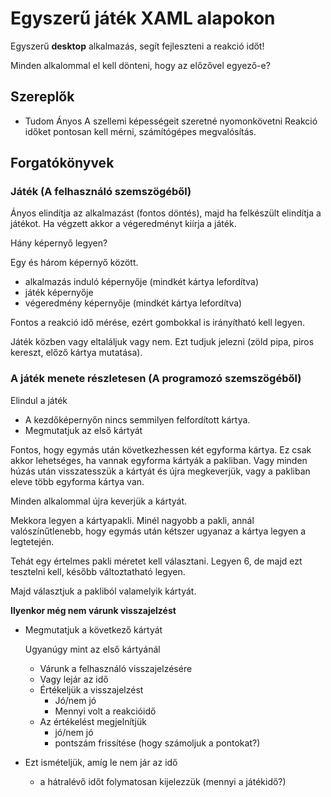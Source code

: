﻿# Egyszerű játék XAML alapokon

Egyszerű **desktop** alkalmazás, segít fejleszteni a 
reakció időt!

Minden alkalommal el kell dönteni, hogy az előzővel egyező-e?


## Szereplők
- Tudom Ányos
 A szellemi képességeit szeretné nyomonkövetni
 Reakció időket pontosan kell mérni, számítógépes megvalósítás.

## Forgatókönyvek
### Játék (A felhasználó szemszögéből)
  
  Ányos elindítja az alkalmazást (fontos döntés), majd ha felkészült elindítja a játékot.
  Ha végzett akkor a végeredményt kiírja a játék.

  Hány képernyő legyen?

  Egy és három képernyő között.
  - alkalmazás induló képernyője (mindkét kártya lefordítva)
  - játék képernyője
  - végeredmény képernyője (mindkét kártya lefordítva)

  Fontos a reakció idő mérése, ezért gombokkal is irányítható kell legyen.

Játék közben vagy eltaláljuk vagy nem. Ezt tudjuk jelezni (zöld pipa, piros kereszt, előző kártya mutatása).

### A játék menete részletesen (A programozó szemszögéből)

Elindul a játék
- A kezdőképernyőn nincs semmilyen felfordított kártya.
- Megmutatjuk az első kártyát

Fontos, hogy egymás után következhessen két egyforma kártya. Ez csak akkor lehetséges, ha vannak egyforma kártyák a pakliban. Vagy minden húzás után visszatesszük a kártyát és újra megkeverjük, vagy a pakliban eleve több egyforma kártya van.
        
   Minden alkalommal újra keverjük a kártyát.

   Mekkora legyen a kártyapakli. Minél nagyobb a pakli, annál valószínűtlenebb, hogy egymás után kétszer ugyanaz a kártya legyen a legtetején.

   Tehát egy értelmes pakli méretet kell választani. Legyen 6, de majd ezt tesztelni kell, később változtatható legyen.
   
   Majd választjuk a pakliból valamelyik kártyát.

   **Ilyenkor még nem várunk visszajelzést**

- Megmutatjuk a következő kártyát

    Ugyanúgy mint az első kártyánál

  - Várunk a felhasználó visszajelzésére
  - Vagy lejár az idő
  - Értékeljük a visszajelzést
    - Jó/nem jó
    - Mennyi volt a reakcióidő
  - Az értékelést megjelnítjük
    - jó/nem jó
    - pontszám frissítése (hogy számoljuk a pontokat?)

- Ezt ismételjük, amíg le nem jár az idő
  - a hátralévő időt folymatosan kijelezzük (mennyi a játékidő?)
